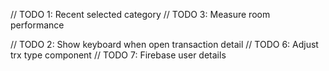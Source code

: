 // TODO 1: Recent selected category
// TODO 3: Measure room performance

// TODO 2: Show keyboard when open transaction detail
// TODO 6: Adjust trx type component
// TODO 7: Firebase user details
